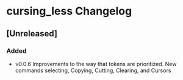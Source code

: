 <!-- Keep a Changelog guide -> https://keepachangelog.com -->

# cursing_less Changelog

## [Unreleased]

### Added

- v0.0.6 Improvements to the way that tokens are prioritized. New commands selecting, Copying, Cutting, Clearing, and Cursors
